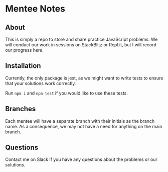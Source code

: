 # Mentee Notes

## About
This is simply a repo to store and share practice JavaScript problems. We will conduct our work in sessions on StackBlitz or Repl.it, but I will record our progress here. 

## Installation
Currently, the only package is jest, as we might want to write tests to ensure that your solutions work correctly. 

Run `npm i` and `npm test` if you would like to use these tests.

## Branches
Each mentee will have a separate branch with their initials as the branch name. As a consequence, we may not have a need for anything on the main branch. 

## Questions
Contact me on Slack if you have any questions about the problems or our solutions.